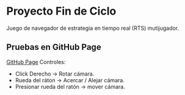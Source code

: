 # Proyecto Fin de Ciclo
Juego de navegador de estrategia en tiempo real (RTS) mutijugador.

## Pruebas en GitHub Page
[GitHub Page](https://carlos-gonzalez-ruiz.github.io/proyecto-fin-ciclo/)
Controles:
+ Click Derecho → Rotar cámara.
+ Rueda del ráton → Acercar / Alejar cámara.
+ Presionar rueda del ratón → mover cámara.
